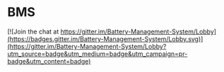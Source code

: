 # BMS

[![Join the chat at https://gitter.im/Battery-Management-System/Lobby](https://badges.gitter.im/Battery-Management-System/Lobby.svg)](https://gitter.im/Battery-Management-System/Lobby?utm_source=badge&utm_medium=badge&utm_campaign=pr-badge&utm_content=badge)
